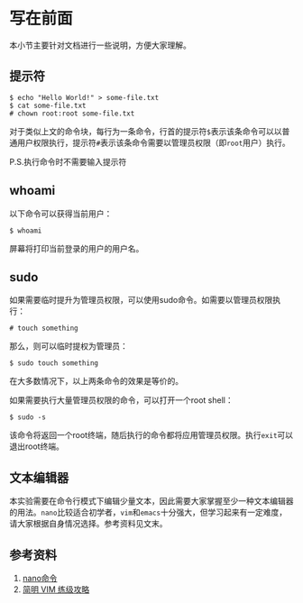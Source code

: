 # 写在前面

本小节主要针对文档进行一些说明，方便大家理解。

## 提示符

```
$ echo "Hello World!" > some-file.txt
$ cat some-file.txt
# chown root:root some-file.txt
```

对于类似上文的命令块，每行为一条命令，行首的提示符`$`表示该条命令可以以普通用户权限执行，提示符`#`表示该条命令需要以管理员权限（即`root`用户）执行。 

P.S.执行命令时不需要输入提示符

## whoami

以下命令可以获得当前用户：

```
$ whoami
```

屏幕将打印当前登录的用户的用户名。

## sudo

如果需要临时提升为管理员权限，可以使用sudo命令。如需要以管理员权限执行：

```
# touch something
```

那么，则可以临时提权为管理员：

```
$ sudo touch something
```

在大多数情况下，以上两条命令的效果是等价的。

如果需要执行大量管理员权限的命令，可以打开一个root shell：

```
$ sudo -s
```

该命令将返回一个root终端，随后执行的命令都将应用管理员权限。执行`exit`可以退出root终端。

## 文本编辑器

本实验需要在命令行模式下编辑少量文本，因此需要大家掌握至少一种文本编辑器的用法。`nano`比较适合初学者，`vim`和`emacs`十分强大，但学习起来有一定难度，请大家根据自身情况选择。参考资料见文末。

## 参考资料

1. [nano命令](http://man.linuxde.net/nano)
2. [简明 VIM 练级攻略](http://coolshell.cn/articles/5426.html)
